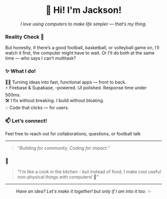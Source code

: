 <div align="center">
  <h1>👋 Hi! I'm Jackson!</h1>
  <p><em>I love using computers to make life simpler — that’s my thing.</em></p>
</div>

### Reality Check 📖


But honestly, if there’s a good football, basketball, or volleyball game on, I’ll watch it first, the computer might have to wait. Or I’ll do both at the same time — who says I can’t multitask?

### ✨ What I do!

👨‍💻 Turning ideas into fast, functional apps — front to back.  
⚡ Firebase & Supabase, -powered. UI polished. Response time under 500ms.  
🛠️ I fix without breaking. I build without bloating.  
💡 Code that clicks — for users.




### 📫 Let’s connect!
Feel free to reach out for collaborations, questions, or football talk 

---

> *“Building for community. Coding for impact.”*


### 🌟

> "I'm like a cook in the kitchen - but instead of food, I make cool useful non-physical things with computers! 🍳"

---
<div align="center">
  <i>Have an idea? Let's make it together! but only if I am into it too. ✨</i>
</div>
